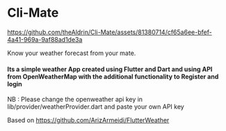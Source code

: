 # Cli-Mate


https://github.com/theAldrin/Cli-Mate/assets/81380714/cf65a6ee-bfef-4a41-969a-9af88ad1de3a



Know your weather forecast from your mate.

#### Its a simple weather App created using Flutter and Dart and using API from OpenWeatherMap  with the additional functionality to Register and login
NB : Please change the openweather api key in  lib/provider/weatherProvider.dart and paste your own API key

Based on https://github.com/ArizArmeidi/FlutterWeather
